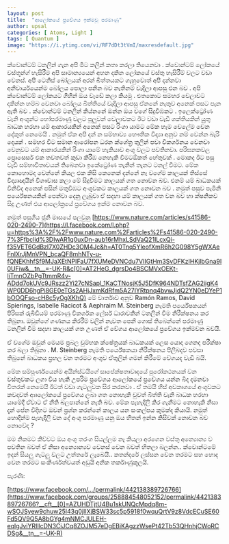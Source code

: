 ```yaml
---
layout: post
title:  "ආලෝකයේ ප්‍රවේගය ඉක්මවූ පරමාණු"
author: upsal
categories: [ Atoms, Light ]
tags: [ Quantum ]
image: "https://i.ytimg.com/vi/RF7dDt3tVmI/maxresdefault.jpg"
---
```


ක්වොන්ටම් ටනලින් ගැන අපි මීට කලින් කතා කරලා තියෙනවා . ක්වොන්ටම් ලෝකයේ වස්තූන්ග් හැසිරීම අපි සාමාන්‍යයෙන් අහන දකින ලෝකයේ වස්තු හැසිරීම් වලට වඩා වෙනස්. අපි ටෙනිස් බෝලයක් අරන් බිත්තයකට ගැහුවොත් අපි දන්නවා අනිවාර්යයෙන්ම බෝලය පොලා පනින බව නැතිනම් වැදිලා ආපසු එන බව . අපි ක්වොන්ටම් ලෝකයට ගිහින් ඔය වැඩේ කලා කියමු . එතකොට සමහර වෙලාවට දකින්න හම්බ වෙනවා බෝලය බිත්තියේ වැදිලා ආපසු ඒනනේ නැතුව අනෙක් පසට පැන ඇති බව . ක්වොන්ටම් ටනලින් කිය්නනේ ඔන්න ඔය වගේ සිදුවීඹකට . ඉලෙක්ට්‍රෝණ වැනි අංශුන්ට හෝපරමාණු වලට පුලුවන් වෙලාවකට ඊට වඩා වැඩි ශක්තියකින් යුුතු බාධක හරහා යම් ආකාරයකින් අනෙක් පසට රිංගා යාමට මේක හැම වෙලේම වෙන දේකුත් නෙමෙයි . නමුත් ඒක අපි දන් න සම්භාව්‍ය භෞතික විද්‍යෘ අනුව නම් වෙන්න බැරි දෙයක් . සමහර විට සමාන ආරෝපන ධරන ක්ශේත්‍ර තුලින් පවා විකර්ශනය වෙනවා වෙනුවට යම් ආකාරයකින් රිංගා යාමේ හැකියාව අංශු වලට පවතිනවා. පරිඝනකවල ප්‍රොසෙසර් එක තවතවත් කුඩා කිරීඹ නෙහැකි වීමටඕකත් හේතුවක් . මොකද ඊට පසු වැඩි සම්භාවිතාවයක් තිබෙනවා ඉකේට්‍රෝණ තැනින් තැනට ටනල් වීමට. මේක කොහොමද වෙන්නේ කියල එක කිසි කෙනෙක් දන්නේ නෑ වගේම කාලයක් තිස්සේ විද්‍යෘඥයින් විශෟවාස කලා මේ සිදුවීමට කාලයක් ගත නොවන බව. එනම් යම් බාධකයක් විනිවිද අනෙක් පසින් මතුවීඹට අංශුවකට කාලයක් ගත නොවන බව . නමුත් පසුව පැමිනි පර්යේෂනයකින් පෙන්වා දෙනු ලැබුවා ඒ සදහා යම් කාලයක් ගත වන බව හා ක්ෂනිකව සිදු උණත් එය ආලෝක්‍රයේ ප්‍රවේගය ඉක්ම නොවන බව.

නමුත් පසුගිය ජූනි මාසයේ පලවුනු  [https://www.nature.com/articles/s41586-020-2490-7](https://l.facebook.com/l.php?u=https%3A%2F%2Fwww.nature.com%2Farticles%2Fs41586-020-2490-7%3Ffbclid%3DIwAR1q0uxDn-aub16rMhxLSdVaQ21ILcxQi-f35VET6GdBzI7X0ZHDc3OM4Jc&h=AT0Tnq5YleofXmR6h2G098Y5gWXAeFnIXrJjMnVPN_bcaQF8mhNTy-u-fQNEKhhfSf9MJaXEtNPIFaU7fXUMeDVNCdu7VIIGtHm3SvDFKzIHKjlbGna9I0UFiw&__tn__=-UK-R&c[0]=AT2HeG_dgrsDo4BSCMVxOEKt-liTmnOZbPgTtmmR4v-ADdd7okUVc9JRszz2Yi27cNSapl_1KaCTNosjK5J5DfK964NDTsfZAG2iigK4WP0DD6hgPi8GE0eTGs2AHjJxmKdRfm5A27IYRtpnq4bvwJjdQ2YN0eDYeP1bOOQFso-cH8c5yOgXKhQ)  මේ වාර්තාව අනුව Ramón Ramos, David Spierings, Isabelle Racicot & Aephraim M. Steinberg නැමති පර්යේෂකයන් පිරිසක් රුබීඩියම් පරමාණු විකර්ශක ලේසර් ධාරාවකින් ටනලින් වීම නිරීක්ෂනය කර තිබුනා. ඔවුන්ගේ ගණනය කිරරීම් වලින් නැවත පෙනී ගොස් තිබෙන්නේ පරමාණු ටනලින් වීම සදහා කාලයක් ගත උණත් ඒ වේගය ආලෝකයේ ප්‍රවේගය ඉක්මවන බවයි.

ඒ වගේම ඔවුන් මෙයම ප්‍රබල චුම්භක ක්ෂේත්‍රයක් බාධකයක් ලෙස යොදා ගෙනද පරීක්ෂා කර බලා තිබුනා . M. Steinberg නැමති පර්යේෂකයා නිරීක්ෂනය පිලිබදව පවසා තිබුනේ බාධකය ප්‍රභල වන තරමට අංශුව ඒතුලින් ගමන් කිරීමේ වේගයද වැඩි බයි.

මේක සම්පූර්ණයෙන්ම අයින්ස්ටයිගේ සාපේක්ෂතාවාදයේ පුරෝකථනයක් වන වස්තුවකට ලගා විය හැකි උපරිම ප්‍රවේගය ආලෝකයේ ප්‍රවේගය යන්න බිද දමනවා විතරක් නෙමෙයි ඊටත් වඩා ගැටලුවක සිර කරනවා . ඒ තමයි හිස් අවකාශයේ අංශුවකට කවදාවත් ආාලෝකයේ ප්‍රවේගය ලබා ගත නොහැකි වුවත් බිත්ති වැනි බාධක හරහා යාමේදී ඒවාට ඒ නීති බලපාන්නේ නැති බව. මේක පැහැදිලි කිර ගැනීමට නොහැකි නිසා දැන් පේන විදිහට ඔවන් ප්‍රශ්න කරන්නේ කාලය යන සංකල්පය කුමක්ද කියායි. නමුත් හොදින්ම පැහැදිලි වන දේ අංශු පරමාණු යනු ඔය හිතන් ඉන්න කිසිවක් නොවන බව නොවේද ?

මම නිකමට කිව්වට ඔය අංශු තරංග සියල්ලම නෑ කියලා අරගෙන වස්තු අන්‍යොන්‍ය ව පවතින බවත් ඒ නිසා අන්‍යොන්‍යව වෙනස් වෙන බවත් හිතලා බලන්න.. ක්වොන්ටමේ ඉදන් සියලු ගැටලු වලට උත්තරේ ලැබෙයි.. කතන්දරේ ලස්සන වෙන තරමට සහ හොද වෙන තරමට සංකීර්ණත්වයත් අඩුයි අනික තර්කාණුකූලයි.

පැරණි:

[https://www.facebook.com/.../permalink/442138389726766](https://www.facebook.com/groups/258884548052152/permalink/442138389726766?__cft__[0]=AZUHDTjtU4Bu1skUNQcMpdq8m-wSOJSyew9chuw25l43q0jlIXjBSW33sc5p5918f0wquQrtV9z8VdcECuSE60Fd5QV9Q5A8bGYg4mNMCJULEH-eqlgJviYRIllcDN3CiJCq8ZOJM57eDgEBiKAgzzWsePt42Tb53QHnhjCWoRCDSg&__tn__=-UK-R)
